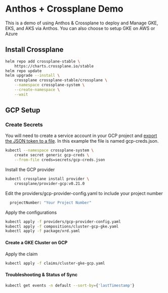 # Anthos + Crossplane Demo
This is a demo of using Anthos & Crossplane to deploy and Manage GKE, EKS, and
AKS via Anthos. You can also choose to setup GKE on AWS or Azure

## Install Crossplane

```sh
helm repo add crossplane-stable \
    https://charts.crossplane.io/stable
helm repo update
helm upgrade --install \
    crossplane crossplane-stable/crossplane \
    --namespace crossplane-system \
    --create-namespace \
    --wait
```
## GCP Setup
### Create Secrets
You will need to create a service account in your GCP project and
[export the JSON token to a file](https://cloud.google.com/iam/docs/creating-managing-service-account-keys).
In this example the file is named gcp-creds.json.

```sh
kubectl --namespace crossplane-system \
    create secret generic gcp-creds \
    --from-file creds=secrets/gcp-creds.json
```
Install the GCP provider
```sh
kubectl crossplane install provider \
    crossplane/provider-gcp:v0.21.0
```

Edit the providers/gcp-provider-config.yaml to include your project number
```sh
  projectNumber: "Your Project Number"
```
Apply the configurations
```sh
kubectl apply -f providers/gcp-provider-config.yaml
kubectl apply -f compositions/cluster-gcp-gke.yaml
kubectl apply -f package/xrd.yaml
```
#### Create a GKE Cluster on GCP
Apply the claim
```sh
kubectl apply -f claims/cluster-gke-gcp.yaml
```

#### Troubleshooting & Status of Sync
```sh
kubectl get events -n default --sort-by={'lastTimestamp'}
```
